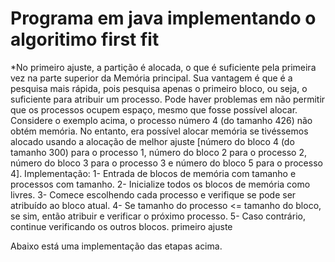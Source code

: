 # Programa em java implementando o algoritimo first fit

 *No primeiro ajuste, a partição é alocada, o que é suficiente pela primeira vez na parte superior da Memória principal.
Sua vantagem é que é a pesquisa mais rápida, pois pesquisa apenas o primeiro bloco, ou seja, o suficiente para atribuir um processo.
Pode haver problemas em não permitir que os processos ocupem espaço, mesmo que fosse possível alocar. Considere o exemplo acima, o processo número 4 (do tamanho 426) não obtém memória. No entanto, era possível alocar memória se tivéssemos alocado usando a alocação de melhor ajuste [número do bloco 4 (do tamanho 300) para o processo 1, número do bloco 2 para o processo 2, número do bloco 3 para o processo 3 e número do bloco 5 para o processo 4].
Implementação:
1- Entrada de blocos de memória com tamanho e processos com tamanho.
2- Inicialize todos os blocos de memória como livres.
3- Comece escolhendo cada processo e verifique se pode
   ser atribuído ao bloco atual. 
4- Se tamanho do processo <= tamanho do bloco, se sim, então 
   atribuir e verificar o próximo processo.
5- Caso contrário, continue verificando os outros blocos.
primeiro ajuste

Abaixo está uma implementação das etapas acima.
